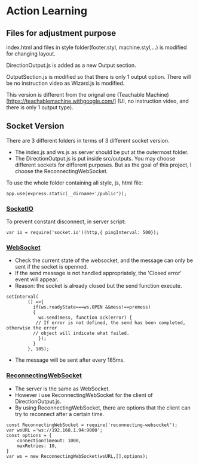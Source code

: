 # Action Learning
## Files for adjustment purpose

index.html and files in style folder(footer.styl, machine.styl,...) is modified for changing layout. 

DirectionOutput.js is added as a new Output section.

OutputSection.js is modified so that there is only 1 output option. There will be no instruction video as Wizard.js is modified.  

This version is different from the orignal one (Teachable Machine)[https://teachablemachine.withgoogle.com/] (UI, no instruction video, and there is only 1 output type).

## Socket Version
There are 3 different folders in terms of 3 different socket version.<br/>
- The index.js and ws.js as server should be put at the outermost folder.
- The DirectionOutput.js is put inside src/outputs.
You may choose different sockets for different purposes. But as the goal of this project, I choose the ReconnectingWebSocket.

To use the whole folder containing all style, js, html file: 
```
app.use(express.static(__dirname+'/public'));
```
### [SocketIO](https://socket.io/) 
To prevent constant disconnect, in server script:
```
var io = require('socket.io')(http,{ pingInterval: 500});
```
### [WebSocket](https://www.npmjs.com/package/websocket)
- Check the current state of the websocket, and the message can only be sent if the socket is openned.
- If the send message is not handled appropriately, the 'Closed error' event will appear.
- Reason: the socket is already closed but the send function execute.
```
setInterval(
        () =>{
          if(ws.readyState===ws.OPEN &&mess!==premess) 
          {
            ws.send(mess, function ack(error) {
           // If error is not defined, the send has been completed, otherwise the error
          // object will indicate what failed.
            });
          }
        }, 185);
```
- The message will be sent after every 185ms.
### [ReconnectingWebSocket](https://github.com/pladaria/reconnecting-websocket)
- The server is the same as WebSocket.
- However i use ReconnectingWebSocket for the client of DirectionOutput.js.
- By using ReconnectingWebSocket, there are options that the client can try to reconnect after a certain time.
```
const ReconnectingWebSocket = require('reconnecting-websocket');
var wsURL ='ws://192.168.1.94:9000';
const options = {
	connectionTimeout: 1000,
	maxRetries: 10,
}
var ws = new ReconnectingWebSocket(wsURL,[],options);
```

